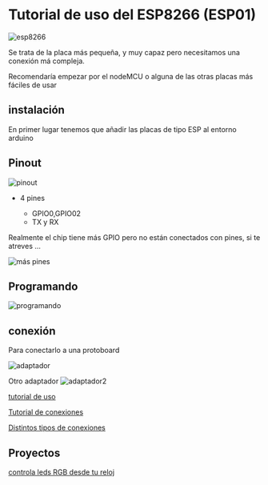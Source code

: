 # Tutorial de uso del ESP8266 (ESP01)

![esp8266](http://rubensm.com/wp-content/uploads/2015/01/esp8266-300x225.jpg)

Se trata de la placa más pequeña, y muy capaz pero necesitamos una conexión má compleja.

Recomendaría empezar por el nodeMCU o alguna de las otras placas más fáciles de usar

## instalación

En primer lugar tenemos que añadir las placas de tipo ESP al entorno arduino



## Pinout

![pinout](http://rogerbit.com/wprb/wp-content/uploads/2016/04/esp8266-pinout.jpg)

* 4 pines

  * GPIO0,GPIO02
  * TX y RX


Realmente el chip tiene más GPIO pero no están conectados con pines, si te atreves ...

![más pines](http://www.unrobotica.com/ESP8266/tmp4fd3.jpg)


## Programando

![programando](https://i.stack.imgur.com/rtKQE.png)


## conexión

Para conectarlo a una protoboard

![adaptador](http://www.unrobotica.com/ESP8266/ESP82664.jpg)

Otro adaptador
![adaptador2 ](http://img.dxcdn.com/productimages/sku_404644_1.jpg)

[tutorial de uso](http://hackaday.com/2015/03/18/how-to-directly-program-an-inexpensive-esp8266-wifi-module/)

[Tutorial de conexiones](http://www.instructables.com/id/How-to-use-the-ESP8266-01-pins/)

[Distintos tipos de conexiones](http://www.forward.com.au/pfod/ESP8266/GPIOpins/index.html)

## Proyectos


[controla leds RGB desde tu reloj](https://www.packtpub.com/books/content/using-your-smart-watch-control-networked-leds?utm_source=Sentori&utm_medium=Email&utm_campaign=Create+Dispatch+-+Mid+May+15)
